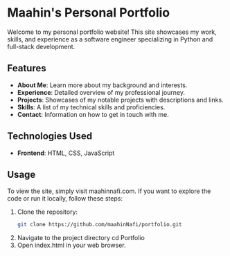 # Maahin's Personal Portfolio

Welcome to my personal portfolio website! This site showcases my work, skills, and experience as a software engineer specializing in Python and full-stack development.

## Features

- **About Me**: Learn more about my background and interests.
- **Experience**: Detailed overview of my professional journey.
- **Projects**: Showcases of my notable projects with descriptions and links.
- **Skills**: A list of my technical skills and proficiencies.
- **Contact**: Information on how to get in touch with me.

## Technologies Used

- **Frontend**: HTML, CSS, JavaScript
## Usage

To view the site, simply visit maahinnafi.com. If you want to explore the code or run it locally, follow these steps:

1. Clone the repository:
   ```bash
   git clone https://github.com/maahinNafi/portfolio.git
2. Navigate to the project directory
   cd Portfolio
3. Open index.html in your web browser.
